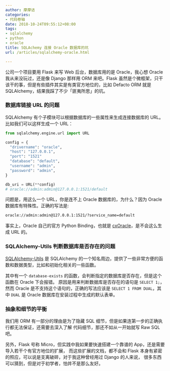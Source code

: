 ```yaml
---
author: 摩摩诘
categories:
- 代码卷轴
date: 2018-10-24T09:55:12+08:00
tags:
- sqlalchemy
- python
- oracle
title: SQLAchemy 连接 Oracle 数据库的坑
url: /articles/sqlalchemy-oracle.html

---
```


公司一个项目要用 Flask 来写 Web 后台，数据库用的是 Oracle，我心想 Oracle 我从来没玩过，还是像 Django 那样用 ORM 来吧。Flask 虽然是个微框架，只干该干的事，但是有些插件其实是有类官方地位的，比如 Defacto ORM 就是 SQLAlchemy，结果我踩了不少「匪夷所思」的坑。
<!--more-->

### 数据库链接 URL 的问题

SQLAlchemy 有个子模块可以根据数据库的一些属性来生成连接数据库的 URL。比如我们可以这样生成一个 URL：

```python
from sqlalchemy.engine.url import URL

config = {
  "drivername": "oracle",
  "host": "127.0.0.1",
  "port": "1521"
  "database": "default",
  "username": "admin",
  "password": "admin",
}

db_uri = URL(**config)
# oracle://admin:admin@127.0.0.1:1521/default
```

问题是，用这么一个 URL，你是连不上 Oracle 数据库的，为什么？因为 Oracle 数据库有特殊性。正确的写法是:

```bash
oracle://admin:admin@127.0.0.1:1521/?service_name=default
```

事实上，Oracle 自己的官方 Python Binding，也就是 [cxOracle](https://oracle.github.io/python-cx_Oracle/)，是不会这么生成 URL 的。


### SQLAlchemy-Utils 判断数据库是否存在的问题

[SQLAlchemy-Utils](https://github.com/kvesteri/sqlalchemy-utils) 是 SQLAlchemy 的一个知名周边，提供了一些非常方便的函数和数据类型，比如和初始化相关的一些函数。

其中有一个 `database-exists` 的函数，会判断指定的数据库是否存在，但是这个函数在 Oracle 下会报错。
原因是用来判断数据库是否存在的语句是 `SELECT 1;`，然而 Oracle 是不支持这个语句的，正确的写法应该是
`SELECT 1 FROM DUAL`，其中 `DUAL` 是 Oracle 数据库在安装过程中生成的默认表单。

### 抽象和细节的平衡

我们用 ORM 有一部分的理由是为了隐藏 SQL 细节，但是如果连第一步的正确执行都无法保证，还需要去深入了解
代码细节，那还不如从一开始就写 Raw SQL 吧。

另外，Flask 号称 Micro，但实践中我如果要快速搭建一个靠谱的 App，还是需要导入若干个有官方地位的扩展，
而这些扩展的文档，都不会和 Flask 本身有紧密的照应，可以说是支离破碎，对于我这种曾经用过 Django 的人来说，
很多东西可以猜到，但是对于初学者，怕并不是那么友好。



